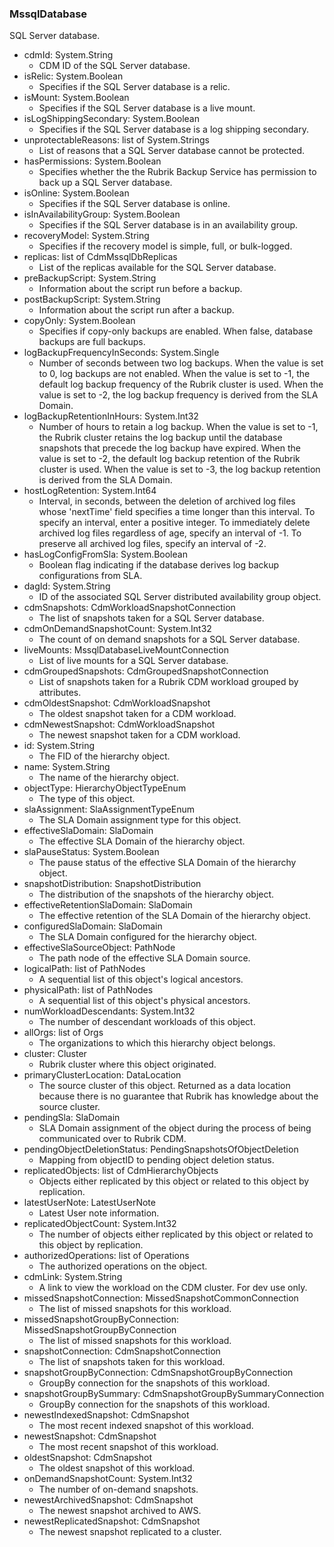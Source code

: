 ### MssqlDatabase
SQL Server database.

- cdmId: System.String
  - CDM ID of the SQL Server database.
- isRelic: System.Boolean
  - Specifies if the SQL Server database is a relic.
- isMount: System.Boolean
  - Specifies if the SQL Server database is a live mount.
- isLogShippingSecondary: System.Boolean
  - Specifies if the SQL Server database is a log shipping secondary.
- unprotectableReasons: list of System.Strings
  - List of reasons that a SQL Server database cannot be protected.
- hasPermissions: System.Boolean
  - Specifies whether the the Rubrik Backup Service has permission to back up a SQL Server database.
- isOnline: System.Boolean
  - Specifies if the SQL Server database is online.
- isInAvailabilityGroup: System.Boolean
  - Specifies if the SQL Server database is in an availability group.
- recoveryModel: System.String
  - Specifies if the recovery model is simple, full, or bulk-logged.
- replicas: list of CdmMssqlDbReplicas
  - List of the replicas available for the SQL Server database.
- preBackupScript: System.String
  - Information about the script run before a backup.
- postBackupScript: System.String
  - Information about the script run after a backup.
- copyOnly: System.Boolean
  - Specifies if copy-only backups are enabled. When false, database backups are full backups.
- logBackupFrequencyInSeconds: System.Single
  - Number of seconds between two log backups. When the value is set to 0, log backups are not enabled. When the value is set to -1, the default log backup frequency of the Rubrik cluster is used. When the value is set to -2, the log backup frequency is derived from the SLA Domain.
- logBackupRetentionInHours: System.Int32
  - Number of hours to retain a log backup. When the value is set to -1, the Rubrik cluster retains the log backup until the database snapshots that precede the log backup have expired. When the value is set to -2, the default log backup retention of the Rubrik cluster is used. When the value is set to -3, the log backup retention is derived from the SLA Domain.
- hostLogRetention: System.Int64
  - Interval, in seconds, between the deletion of archived log files whose 'nextTime' field specifies a time longer than this interval. To specify an interval, enter a positive integer. To immediately delete archived log files regardless of age, specify an interval of -1. To preserve all archived log files, specify an interval of -2.
- hasLogConfigFromSla: System.Boolean
  - Boolean flag indicating if the database derives log backup configurations from SLA.
- dagId: System.String
  - ID of the associated SQL Server distributed availability group object.
- cdmSnapshots: CdmWorkloadSnapshotConnection
  - The list of snapshots taken for a SQL Server database.
- cdmOnDemandSnapshotCount: System.Int32
  - The count of on demand snapshots for a SQL Server database.
- liveMounts: MssqlDatabaseLiveMountConnection
  - List of live mounts for a SQL Server database.
- cdmGroupedSnapshots: CdmGroupedSnapshotConnection
  - List of snapshots taken for a Rubrik CDM workload grouped by attributes.
- cdmOldestSnapshot: CdmWorkloadSnapshot
  - The oldest snapshot taken for a CDM workload.
- cdmNewestSnapshot: CdmWorkloadSnapshot
  - The newest snapshot taken for a CDM workload.
- id: System.String
  - The FID of the hierarchy object.
- name: System.String
  - The name of the hierarchy object.
- objectType: HierarchyObjectTypeEnum
  - The type of this object.
- slaAssignment: SlaAssignmentTypeEnum
  - The SLA Domain assignment type for this object.
- effectiveSlaDomain: SlaDomain
  - The effective SLA Domain of the hierarchy object.
- slaPauseStatus: System.Boolean
  - The pause status of the effective SLA Domain of the hierarchy object.
- snapshotDistribution: SnapshotDistribution
  - The distribution of the snapshots of the hierarchy object.
- effectiveRetentionSlaDomain: SlaDomain
  - The effective retention of the SLA Domain of the hierarchy object.
- configuredSlaDomain: SlaDomain
  - The SLA Domain configured for the hierarchy object.
- effectiveSlaSourceObject: PathNode
  - The path node of the effective SLA Domain source.
- logicalPath: list of PathNodes
  - A sequential list of this object's logical ancestors.
- physicalPath: list of PathNodes
  - A sequential list of this object's physical ancestors.
- numWorkloadDescendants: System.Int32
  - The number of descendant workloads of this object.
- allOrgs: list of Orgs
  - The organizations to which this hierarchy object belongs.
- cluster: Cluster
  - Rubrik cluster where this object originated.
- primaryClusterLocation: DataLocation
  - The source cluster of this object. Returned as a data location because there is no guarantee that Rubrik has knowledge about the source cluster.
- pendingSla: SlaDomain
  - SLA Domain assignment of the object during the process of being communicated over to Rubrik CDM.
- pendingObjectDeletionStatus: PendingSnapshotsOfObjectDeletion
  - Mapping from objectID to pending object deletion status.
- replicatedObjects: list of CdmHierarchyObjects
  - Objects either replicated by this object or related to this object by replication.
- latestUserNote: LatestUserNote
  - Latest User note information.
- replicatedObjectCount: System.Int32
  - The number of objects either replicated by this object or related to this object by replication.
- authorizedOperations: list of Operations
  - The authorized operations on the object.
- cdmLink: System.String
  - A link to view the workload on the CDM cluster. For dev use only.
- missedSnapshotConnection: MissedSnapshotCommonConnection
  - The list of missed snapshots for this workload.
- missedSnapshotGroupByConnection: MissedSnapshotGroupByConnection
  - The list of missed snapshots for this workload.
- snapshotConnection: CdmSnapshotConnection
  - The list of snapshots taken for this workload.
- snapshotGroupByConnection: CdmSnapshotGroupByConnection
  - GroupBy connection for the snapshots of this workload.
- snapshotGroupBySummary: CdmSnapshotGroupBySummaryConnection
  - GroupBy connection for the snapshots of this workload.
- newestIndexedSnapshot: CdmSnapshot
  - The most recent indexed snapshot of this workload.
- newestSnapshot: CdmSnapshot
  - The most recent snapshot of this workload.
- oldestSnapshot: CdmSnapshot
  - The oldest snapshot of this workload.
- onDemandSnapshotCount: System.Int32
  - The number of on-demand snapshots.
- newestArchivedSnapshot: CdmSnapshot
  - The newest snapshot archived to AWS.
- newestReplicatedSnapshot: CdmSnapshot
  - The newest snapshot replicated to a cluster.

